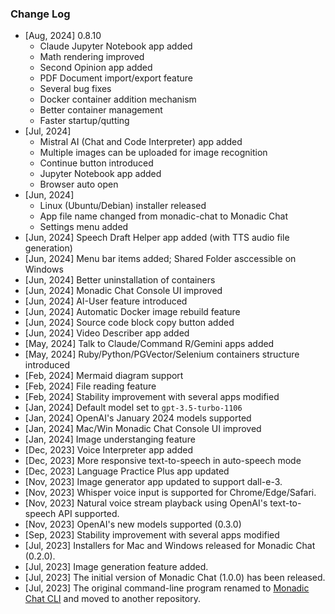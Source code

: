 ### Change Log

  - [Aug, 2024] 0.8.10
      - Claude Jupyter Notebook app added
      - Math rendering improved
      - Second Opinion app added
      - PDF Document import/export feature
      - Several bug fixes
      - Docker container addition mechanism
      - Better container management
      - Faster startup/qutting
  - [Jul, 2024]
      - Mistral AI (Chat and Code Interpreter) app added
      - Multiple images can be uploaded for image recognition
      - Continue button introduced
      - Jupyter Notebook app added
      - Browser auto open
  - [Jun, 2024]
      - Linux (Ubuntu/Debian) installer released
      - App file name changed from monadic-chat to Monadic Chat
      - Settings menu added
- [Jun, 2024] Speech Draft Helper app added (with TTS audio file generation)
- [Jun, 2024] Menu bar items added; Shared Folder asccessible on Windows
- [Jun, 2024] Better uninstallation of containers
- [Jun, 2024] Monadic Chat Console UI improved
- [Jun, 2024] AI-User feature introduced
- [Jun, 2024] Automatic Docker image rebuild feature
- [Jun, 2024] Source code block copy button added
- [Jun, 2024] Video Describer app added
- [May, 2024] Talk to Claude/Command R/Gemini apps added
- [May, 2024] Ruby/Python/PGVector/Selenium containers structure introduced
- [Feb, 2024] Mermaid diagram support
- [Feb, 2024] File reading feature
- [Feb, 2024] Stability improvement with several apps modified
- [Jan, 2024] Default model set to `gpt-3.5-turbo-1106`
- [Jan, 2024] OpenAI's January 2024 models supported
- [Jan, 2024] Mac/Win Monadic Chat Console UI improved
- [Jan, 2024] Image understanging feature
- [Dec, 2023] Voice Interpreter app added
- [Dec, 2023] More responsive text-to-speech in auto-speech mode
- [Dec, 2023] Language Practice Plus app updated
- [Nov, 2023] Image generator app updated to support dall-e-3.
- [Nov, 2023] Whisper voice input is supported for Chrome/Edge/Safari.
- [Nov, 2023] Natural voice stream playback using OpenAI's text-to-speech API supported.
- [Nov, 2023] OpenAI's new models supported (0.3.0)
- [Sep, 2023] Stability improvement with several apps modified
- [Jul, 2023] Installers for Mac and Windows released for Monadic Chat (0.2.0).
- [Jul, 2023] Image generation feature added.
- [Jul, 2023] The initial version of Monadic Chat (1.0.0) has been released.
- [Jul, 2023] The original command-line program renamed to [Monadic Chat CLI](https://github.com/yohasebe/monadic-chat-cli) and moved to another repository.

